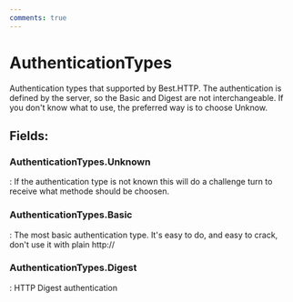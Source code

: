 ```yaml
---
comments: true
---
```

# AuthenticationTypes

Authentication types that supported by Best.HTTP. The authentication is defined by the server, so the Basic and Digest are not interchangeable. If you don't know what to use, the preferred way is to choose Unknow. 

## **Fields**:
### **AuthenticationTypes.Unknown**
: If the authentication type is not known this will do a challenge turn to receive what methode should be choosen. 
### **AuthenticationTypes.Basic**
: The most basic authentication type. It's easy to do, and easy to crack, don't use it with plain http:// 
### **AuthenticationTypes.Digest**
: HTTP Digest authentication 